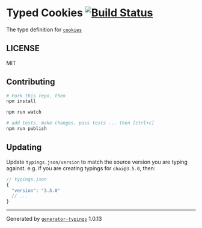 # Typed Cookies  [![Build Status](https://travis-ci.org/jstype/typed-npm-cookies.svg?branch=master)](https://travis-ci.org/jstype/typed-npm-cookies)


The type definition for [`cookies`](https://github.com/pillarjs/cookies)

## LICENSE

MIT

## Contributing

```sh
# Fork this repo, then
npm install

npm run watch

# add tests, make changes, pass tests ... then [ctrl+c]
npm run publish
```

## Updating

Update `typings.json/version` to match the source version you are typing against.
e.g. if you are creating typings for `chai@3.5.0`, then:

```js
// typings.json
{
  "version": "3.5.0"
  // ...
}
```

----

Generated by [`generator-typings`](https://github.com/typings/generator-typings) 1.0.13
